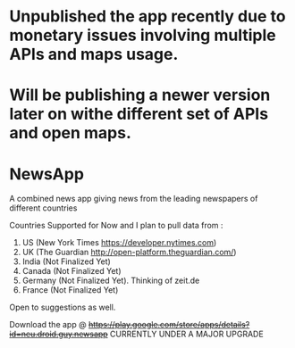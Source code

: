 # Unpublished the app recently due to monetary issues involving multiple APIs and maps usage.
# Will be publishing a newer version later on withe different set of APIs and open maps.



# NewsApp
A combined news app giving news from the leading newspapers of different countries

Countries Supported for Now and I plan to pull data from :

1. US (New York Times https://developer.nytimes.com)
2. UK (The Guardian http://open-platform.theguardian.com/)
3. India (Not Finalized Yet)
4. Canada (Not Finalized Yet)
5. Germany (Not Finalized Yet). Thinking of zeit.de
6. France (Not Finalized Yet)

Open to suggestions as well.

Download the app @
~~https://play.google.com/store/apps/details?id=neu.droid.guy.newsapp~~
CURRENTLY UNDER A MAJOR UPGRADE
